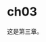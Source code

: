 <!--
 * @Author: your name
 * @Date: 2020-06-09 21:25:31
 * @LastEditTime: 2020-06-09 21:25:54
 * @LastEditors: your name
 * @Description: In User Settings Edit
 * @FilePath: /mydir/wd-book/ch03.md
--> 
# ch03 
 
这是第三章。